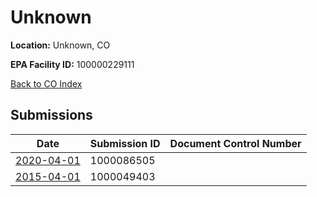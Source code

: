 # Unknown

**Location:** Unknown, CO

**EPA Facility ID:** 100000229111

[Back to CO Index](../../index.md)

## Submissions

| Date | Submission ID | Document Control Number |
|------|--------------|-------------------------|
| [2020-04-01](submissions/1000086505.md) | 1000086505 |  |
| [2015-04-01](submissions/1000049403.md) | 1000049403 |  |
